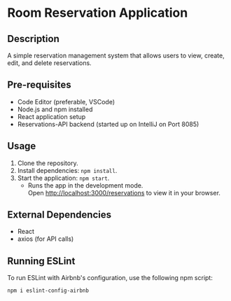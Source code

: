 # Room Reservation Application

## Description

A simple reservation management system that allows users to view, create, edit, and delete reservations.

## Pre-requisites
- Code Editor (preferable, VSCode)
- Node.js and npm installed
- React application setup
- Reservations-API backend (started up on IntelliJ on Port 8085)

## Usage
1. Clone the repository.
2. Install dependencies: `npm install`.
3. Start the application: `npm start`.
    * Runs the app in the development mode.\
Open [http://localhost:3000/reservations](http://localhost:3000/reservations) to view it in your browser.

## External Dependencies
- React
- axios (for API calls)

## Running ESLint
To run ESLint with Airbnb's configuration, use the following npm script:
```bash
npm i eslint-config-airbnb